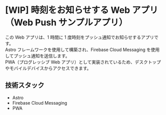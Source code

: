 # [WIP] 時刻をお知らせする Web アプリ （Web Push サンプルアプリ）

この Web アプリは、1 時間に 1 度時刻をプッシュ通知でお知らせするアプリです。  
Astro フレームワークを使用して構築され、Firebase Cloud Messaging を使用してプッシュ通知を送信します。  
PWA（プログレッシブ Web アプリ）として実装されているため、デスクトップやモバイルデバイスからアクセスできます。

## 技術スタック

- Astro
- Firebase Cloud Messaging
- PWA
